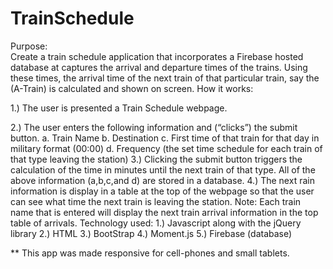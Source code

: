 # TrainSchedule


Purpose:  
Create a train schedule application that incorporates a Firebase hosted database at captures the arrival and departure times of the trains. Using these times, the arrival time of the next train of that particular train, say the (A-Train) is calculated and shown on screen. 
How it works:

1.)	The user is presented a Train Schedule webpage.

2.)	The user enters the following information and (“clicks”) the submit button.
a.	Train Name
b.	Destination
c.	First time of that train for that day in military format (00:00)
d.	Frequency (the set time schedule for each train of that type leaving the station)
3.)	Clicking the submit button triggers the calculation of the time in minutes until the next train of that type. All of the above information (a,b,c,and d) are stored in a database.
4.)	The next rain information is display in a table at the top of the webpage so that the user can see what time the next train is leaving the station. 
Note: Each train name that is entered will display the next train arrival information in the top table of arrivals.
Technology used:
1.)	Javascript along with the jQuery library
2.)	HTML
3.)	BootStrap
4.)	Moment.js
5.)	Firebase (database)

** This app was made responsive for cell-phones and small tablets.

